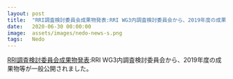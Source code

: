 ```yaml
---
layout: post
title:  "RRI調査検討委員会成果物発表:RRI WG3内調査検討委員会から、2019年度の成果物等が一般公開されました。"
date:   2020-06-30 00:00:00
image:  assets/images/nedo-news-s.png
tags:   Nedo
---
```


[RRI調査検討委員会成果物発表](https://www.jmfrri.gr.jp/document/library/1392.html):RRI WG3内調査検討委員会から、2019年度の成果物等が一般公開されました。

